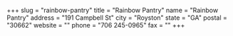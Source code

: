 +++
slug = "rainbow-pantry"
title = "Rainbow Pantry"
name = "Rainbow Pantry"
address = "191 Campbell St"
city = "Royston"
state = "GA"
postal = "30662"
website = ""
phone = "706 245-0965"
fax = ""
+++
